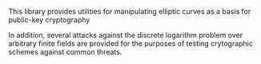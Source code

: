 This library provides utilities for manipulating elliptic curves as a basis for public-key cryptography

In addition, several attacks against the discrete logarithm problem over arbitrary finite fields are
provided for the purposes of testing crytographic schemes against common threats.
